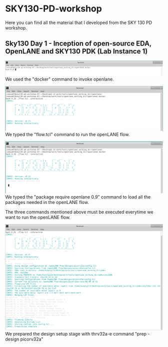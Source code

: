 # SKY130-PD-workshop
Here you can find all the material that I developed from the SKY 130 PD workshop.


## Sky130 Day 1 - Inception of open-source EDA, OpenLANE and SKY130 PDK (Lab Instance 1)

![Docker command](step_1.png)
We used the "docker" command to invoke openlane.

![flow.tcl command to run the OpenLANE flow.](step_2.png)
We typed the "flow.tcl" command to run the openLANE flow.

![package require openlane 0.9 command to load all the packages needed.](step_3.png)
We typed the "package require openlane 0.9" command to load all the packages needed in the openLANE flow.

The three commands mentioned above must be executed everytime we want to run the openLANE flow.

![prep -design picorv32 command to prepare the design setup stage.](step_4.png)
We prepared the design setup stage with thrv32a-e command "prep -design picorv32a"
